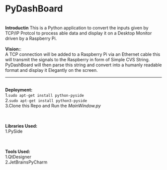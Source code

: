 # PyDashBoard
<html><br>
<b>Introductin</b>
This is a Python application to convert the inputs given by TCP/IP Protcol to process able data and display it on a Desktop Monitor driven by a Raspberry Pi.
<br><br>
<b>Vision:</b>:
<br>
A TCP connection will be added to a Raspberry Pi via an Ethernet cable this will transmit the signals to the Raspberry in form of Simple CVS String. PyDashBoard will then parse this string and convert into a humanly readable format and display it Elegantly on the screen.
<hr>
<br>
<b>Deployment:</b><br>
1.<code>sudo apt-get install python-pyside </code> <br>
2.<code>sudo apt-get install python3-pyside</code> <br>
3.Clone this Repo and Run the <i>MainWindow.py</i> 

<br><br>
<b>Libraries Used:</b><br>
1.PySide

<br><br>
<b>Tools Used:</b><br>
1.QtDesigner<br> 
2.JetBrainsPyCharm
</html>
